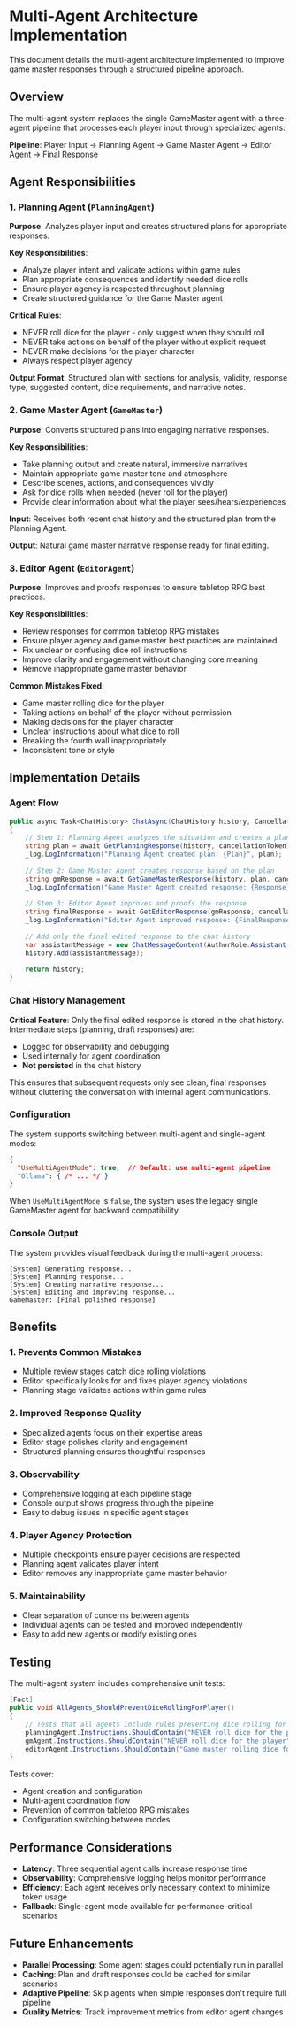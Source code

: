 # Multi-Agent Architecture Implementation

This document details the multi-agent architecture implemented to improve game master responses through a structured pipeline approach.

## Overview

The multi-agent system replaces the single GameMaster agent with a three-agent pipeline that processes each player input through specialized agents:

**Pipeline**: Player Input → Planning Agent → Game Master Agent → Editor Agent → Final Response

## Agent Responsibilities

### 1. Planning Agent (`PlanningAgent`)
**Purpose**: Analyzes player input and creates structured plans for appropriate responses.

**Key Responsibilities**:
- Analyze player intent and validate actions within game rules
- Plan appropriate consequences and identify needed dice rolls
- Ensure player agency is respected throughout planning
- Create structured guidance for the Game Master agent

**Critical Rules**:
- NEVER roll dice for the player - only suggest when they should roll
- NEVER take actions on behalf of the player without explicit request
- NEVER make decisions for the player character
- Always respect player agency

**Output Format**: Structured plan with sections for analysis, validity, response type, suggested content, dice requirements, and narrative notes.

### 2. Game Master Agent (`GameMaster`)
**Purpose**: Converts structured plans into engaging narrative responses.

**Key Responsibilities**:
- Take planning output and create natural, immersive narratives
- Maintain appropriate game master tone and atmosphere
- Describe scenes, actions, and consequences vividly
- Ask for dice rolls when needed (never roll for the player)
- Provide clear information about what the player sees/hears/experiences

**Input**: Receives both recent chat history and the structured plan from the Planning Agent.

**Output**: Natural game master narrative response ready for final editing.

### 3. Editor Agent (`EditorAgent`)
**Purpose**: Improves and proofs responses to ensure tabletop RPG best practices.

**Key Responsibilities**:
- Review responses for common tabletop RPG mistakes
- Ensure player agency and game master best practices are maintained
- Fix unclear or confusing dice roll instructions
- Improve clarity and engagement without changing core meaning
- Remove inappropriate game master behavior

**Common Mistakes Fixed**:
- Game master rolling dice for the player
- Taking actions on behalf of the player without permission
- Making decisions for the player character
- Unclear instructions about what dice to roll
- Breaking the fourth wall inappropriately
- Inconsistent tone or style

## Implementation Details

### Agent Flow

```csharp
public async Task<ChatHistory> ChatAsync(ChatHistory history, CancellationToken cancellationToken = default)
{
    // Step 1: Planning Agent analyzes the situation and creates a plan
    string plan = await GetPlanningResponse(history, cancellationToken);
    _log.LogInformation("Planning Agent created plan: {Plan}", plan);
    
    // Step 2: Game Master Agent creates response based on the plan
    string gmResponse = await GetGameMasterResponse(history, plan, cancellationToken);
    _log.LogInformation("Game Master Agent created response: {Response}", gmResponse);
    
    // Step 3: Editor Agent improves and proofs the response
    string finalResponse = await GetEditorResponse(gmResponse, cancellationToken);
    _log.LogInformation("Editor Agent improved response: {FinalResponse}", finalResponse);
    
    // Add only the final edited response to the chat history
    var assistantMessage = new ChatMessageContent(AuthorRole.Assistant, finalResponse);
    history.Add(assistantMessage);
    
    return history;
}
```

### Chat History Management

**Critical Feature**: Only the final edited response is stored in the chat history. Intermediate steps (planning, draft responses) are:
- Logged for observability and debugging
- Used internally for agent coordination
- **Not persisted** in the chat history

This ensures that subsequent requests only see clean, final responses without cluttering the conversation with internal agent communications.

### Configuration

The system supports switching between multi-agent and single-agent modes:

```json
{
  "UseMultiAgentMode": true,  // Default: use multi-agent pipeline
  "Ollama": { /* ... */ }
}
```

When `UseMultiAgentMode` is `false`, the system uses the legacy single GameMaster agent for backward compatibility.

### Console Output

The system provides visual feedback during the multi-agent process:

```
[System] Generating response...
[System] Planning response...
[System] Creating narrative response...
[System] Editing and improving response...
GameMaster: [Final polished response]
```

## Benefits

### 1. **Prevents Common Mistakes**
- Multiple review stages catch dice rolling violations
- Editor specifically looks for and fixes player agency violations
- Planning stage validates actions within game rules

### 2. **Improved Response Quality**
- Specialized agents focus on their expertise areas
- Editor stage polishes clarity and engagement
- Structured planning ensures thoughtful responses

### 3. **Observability**
- Comprehensive logging at each pipeline stage
- Console output shows progress through the pipeline
- Easy to debug issues in specific agent stages

### 4. **Player Agency Protection**
- Multiple checkpoints ensure player decisions are respected
- Planning agent validates player intent
- Editor removes any inappropriate game master behavior

### 5. **Maintainability**
- Clear separation of concerns between agents
- Individual agents can be tested and improved independently
- Easy to add new agents or modify existing ones

## Testing

The multi-agent system includes comprehensive unit tests:

```csharp
[Fact]
public void AllAgents_ShouldPreventDiceRollingForPlayer()
{
    // Tests that all agents include rules preventing dice rolling for players
    planningAgent.Instructions.ShouldContain("NEVER roll dice for the player");
    gmAgent.Instructions.ShouldContain("NEVER roll dice for the player");
    editorAgent.Instructions.ShouldContain("Game master rolling dice for the player");
}
```

Tests cover:
- Agent creation and configuration
- Multi-agent coordination flow
- Prevention of common tabletop RPG mistakes
- Configuration switching between modes

## Performance Considerations

- **Latency**: Three sequential agent calls increase response time
- **Observability**: Comprehensive logging helps monitor performance
- **Efficiency**: Each agent receives only necessary context to minimize token usage
- **Fallback**: Single-agent mode available for performance-critical scenarios

## Future Enhancements

- **Parallel Processing**: Some agent stages could potentially run in parallel
- **Caching**: Plan and draft responses could be cached for similar scenarios
- **Adaptive Pipeline**: Skip agents when simple responses don't require full pipeline
- **Quality Metrics**: Track improvement metrics from editor agent changes